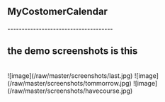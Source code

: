 <h2>MyCostomerCalendar</h2>
-------------------------------------
<h2>the demo screenshots is this</h2><br/>
![image](/raw/master/screenshots/last.jpg)
![image](/raw/master/screenshots/tommorrow.jpg)
![image](/raw/master/screenshots/havecourse.jpg)


